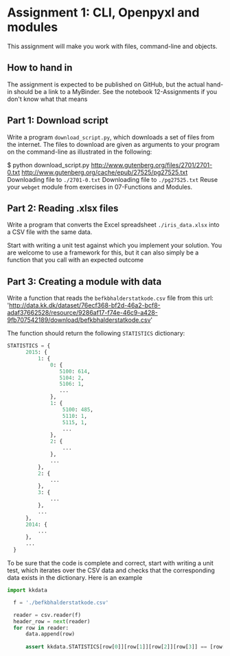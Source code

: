 # Assignment 1: CLI, Openpyxl and modules

This assignment will make you work with files, command-line and objects.

## How to hand in

The assignment is expected to be published on GitHub, but the actual hand-in should be a link to a MyBinder. See the notebook 12-Assignments if you don't know what that means

## Part 1: Download script

Write a program `download_script.py`, which downloads a set of files from the internet. The files to download are given as arguments to your program on the command-line as illustrated in the following:

$ python download_script.py http://www.gutenberg.org/files/2701/2701-0.txt http://www.gutenberg.org/cache/epub/27525/pg27525.txt
  Downloading file to `./2701-0.txt`
  Downloading file to `./pg27525.txt`
Reuse your `webget` module from exercises in 07-Functions and Modules.

## Part 2: Reading .xlsx files

Write a program that converts the Excel spreadsheet `./iris_data.xlsx` into a CSV file with the same data.

Start with writing a unit test against which you implement your solution. You are welcome to use a framework for this, but it can also simply be a function that you call with an expected outcome

## Part 3: Creating a module with data

Write a function that reads the `befkbhalderstatkode.csv` file from this url: 'http://data.kk.dk/dataset/76ecf368-bf2d-46a2-bcf8-adaf37662528/resource/9286af17-f74e-46c9-a428-9fb707542189/download/befkbhalderstatkode.csv'

The function should return the following `STATISTICS` dictionary:

``` python
STATISTICS = {
      2015: {
          1: {
              0: {
                 5100: 614,
                 5104: 2,
                 5106: 1,
                 ...
              },
              1: {
                  5100: 485,
                  5110: 1,
                  5115, 1,
                  ...
              },
              2: {
                  ...
              },
              ...
          },
          2: {
              ...
          },
          3: {
              ...
          },
          ...
      },
      2014: {
          ...
      },
      ...
  }
  ```
  
To be sure that the code is complete and correct, start with writing a unit test, which iterates over the CSV data and checks that the corresponding data exists in the dictionary. Here is an example

``` python
import kkdata

  f = './befkbhalderstatkode.csv'

  reader = csv.reader(f)
  header_row = next(reader)
  for row in reader:
      data.append(row)
      
      assert kkdata.STATISTICS[row[0]][row[1]][row[2]][row[3]] == [row[4]]
```
      
